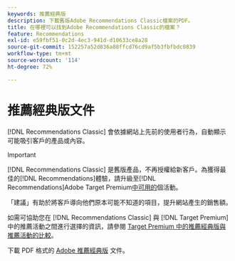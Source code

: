 ```yaml
---
keywords: 推薦經典版
description: 下載舊版Adobe Recommendations Classic檔案的PDF。
title: 在哪裡可以找到Adobe Recommendations Classic的檔案？
feature: Recommendations
exl-id: e59fbf51-0c2d-4ec3-941d-d10633ce8a28
source-git-commit: 152257a52d836a88ffcd76cd9af5b3fbfbdc0839
workflow-type: tm+mt
source-wordcount: '114'
ht-degree: 72%

---
```


# 推薦經典版文件

[!DNL Recommendations Classic] 會依據網站上先前的使用者行為，自動顯示可能吸引客戶的產品或內容。

>[!IMPORTANT]
>
>[!DNL Recommendations Classic] 是舊版產品，不再授權給新客戶。為獲得最佳的[!DNL Recommendations]體驗，請升級至[!DNL Recommendations]Adobe Target Premium[中可用的](/help/main/c-intro/intro.md)個活動。

「建議」有助於將客戶導向他們原本可能不知道的項目，提升網站產生的銷售額。

如需可協助您在 [!DNL Recommendations Classic] 與 [!DNL Target Premium] 中的推薦活動之間進行選擇的資訊，請參閱 [Target Premium 中的推薦經典版與推薦活動的比較](/help/main/c-recommendations/c-recommendations-faq/recommendations-classic-versus-recommendations-activities-target-premium.md)。

下載 PDF 格式的 [Adobe 推薦經典版](/help/main/assets/adobe-recommendations-classic.pdf) 文件。
